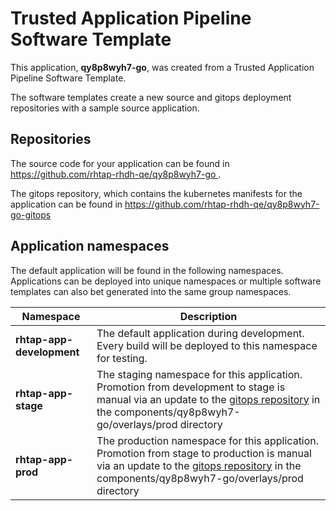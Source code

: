 # Trusted Application Pipeline Software Template

This application, **qy8p8wyh7-go**, was created from a Trusted Application Pipeline Software Template.

The software templates create a new source and gitops deployment repositories with a sample source application. 

## Repositories

The source code for your application can be found in [https://github.com/rhtap-rhdh-qe/qy8p8wyh7-go ](https://github.com/rhtap-rhdh-qe/qy8p8wyh7-go ).
 
The gitops repository, which contains the kubernetes manifests for the application can be found in 
[https://github.com/rhtap-rhdh-qe/qy8p8wyh7-go-gitops ](https://github.com/rhtap-rhdh-qe/qy8p8wyh7-go-gitops ) 

## Application namespaces 

The default application will be found in the following namespaces. Applications can be deployed into unique namespaces or multiple software templates can also bet generated into the same group namespaces.  

|  Namespace   |  Description   |  
| -------- | -------- |   
| **rhtap-app-development** | The default application during development. Every build will be deployed to this namespace for testing. | 
| **rhtap-app-stage** | The staging namespace for this application. Promotion from development to stage is manual via an update to the [gitops repository](https://github.com/rhtap-rhdh-qe/qy8p8wyh7-go-gitops ) in the components/qy8p8wyh7-go/overlays/prod directory |  
| **rhtap-app-prod** | The production namespace for this application. Promotion from stage to production is manual via an update to the [gitops repository](https://github.com/rhtap-rhdh-qe/qy8p8wyh7-go-gitops ) in the components/qy8p8wyh7-go/overlays/prod directory | 
